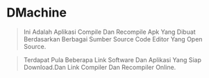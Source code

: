 # DMachine
> Ini Adalah Aplikasi Compile Dan Recompile Apk Yang
Dibuat Berdasarkan Berbagai Sumber Source Code Editor Yang Open Source.

>Terdapat Pula Beberapa Link Software Dan Aplikasi Yang Siap Download.Dan
Link Compiler Dan Recompiler Online.
